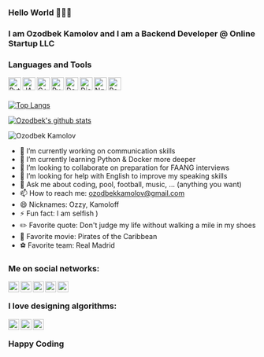 ### Hello World 👋👋👋

### I am Ozodbek Kamolov and I am a Backend Developer @ Online Startup LLC

### Languages and Tools

<img align="left" alt="Python" width="26px" src = "https://user-images.githubusercontent.com/16644240/102693816-089fdf00-423f-11eb-9ac9-175e0d855786.png">
<img align="left" alt="JAVA" width="26px" src = "https://user-images.githubusercontent.com/16644240/102693809-f9b92c80-423e-11eb-9246-a6f6b9640258.png">
<img align="left" alt="C++" width="26px" src = "https://user-images.githubusercontent.com/16644240/102693790-e4440280-423e-11eb-93da-31914aa86bd8.png">
<img align="left" alt="PyCharm" width="26px" src="https://user-images.githubusercontent.com/16644240/102696911-b0270c80-4253-11eb-92dc-bae90ba298dd.png">
<img align="left" alt="Docker" width="26px" src="https://user-images.githubusercontent.com/16644240/102693719-6da70500-423e-11eb-840d-a021b78faa61.png">
<img align="left" alt="Django" width="26px" src="https://user-images.githubusercontent.com/16644240/102693763-c1b1e980-423e-11eb-887c-eba522c95664.png">
<img align="left" alt="Nginx" width="26px" src="https://user-images.githubusercontent.com/16644240/102693848-56b4e280-423f-11eb-9642-3698464d7bed.png">
<img align="left" alt="Postgresql" width="26px" src="https://user-images.githubusercontent.com/16644240/102693972-ec507200-423f-11eb-9007-e9e1fb434cb5.png">
<br/>
<br/>

[website]: https://github.com/kamoloff
[![Top Langs](https://github-readme-stats.vercel.app/api/top-langs/?username=kamoloff&layout=compact&theme=radical&title_color=0366d6)](https://github.com/anuraghazra/github-readme-stats)

[![Ozodbek's github stats](https://github-readme-stats.vercel.app/api?username=kamoloff&count_private=true&include_all_commits&show_icons=true&theme=radical&title_color=0366d6)](https://github.com/anuraghazra/github-readme-stats)

<p align="left"> <img src="https://komarev.com/ghpvc/?username=kamoloff&color=brightgreen" alt="Ozodbek Kamolov"/> </p>

- 🔭 I’m currently working on communication skills
- 🌱 I’m currently learning Python & Docker more deeper
- 👯 I’m looking to collaborate on preparation for FAANG interviews
- 🤔 I’m looking for help with English to improve my speaking skills
- 💬 Ask me about coding, pool, football, music, ... (anything you want) 
- 📫 How to reach me: ozodbekkamolov@gmail.com
- 😄 Nicknames: Ozzy, Kamoloff
- ⚡ Fun fact: I am selfish )
- ✏️ Favorite quote: Don't judge my life without walking a mile in my shoes
- 🎥 Favorite movie: Pirates of the Caribbean
- ⚽️ Favorite team: Real Madrid

### Me on social networks:

[twitter]: https://twitter.com/KamolovOzodbek
[linkedin]: https://www.linkedin.com/in/kamoloff
[instagram]: https://www.instagram.com/0zzy7
[facebook]: https://www.facebook.com/Ozodbek007
[telegram]: https://t.me/kamoloff

[<img align="left" alt="codeSTACKr | Twitter" width="22px" src="https://camo.githubusercontent.com/eacc870029bca30353239d9d629076ba4c18de75/68747470733a2f2f63646e2e6a7364656c6976722e6e65742f6e706d2f73696d706c652d69636f6e734076332f69636f6e732f747769747465722e737667" data-canonical-src="https://cdn.jsdelivr.net/npm/simple-icons@v3/icons/twitter.svg" style="max-width:100%;">][twitter]
[<img align="left" alt="codeSTACKr | LinkedIn" width="22px" src="https://camo.githubusercontent.com/b65faae8871ebbdb99790f2644ea7f3c89800b0c/68747470733a2f2f63646e2e6a7364656c6976722e6e65742f6e706d2f73696d706c652d69636f6e734076332f69636f6e732f6c696e6b6564696e2e737667" data-canonical-src="https://cdn.jsdelivr.net/npm/simple-icons@v3/icons/linkedin.svg" style="max-width:100%;">][linkedin]
[<img align="left" alt="codeSTACKr | Instagram" width="22px" src="https://camo.githubusercontent.com/8ea1156d8ac160172cbef7a54a19bad16a73ebe4/68747470733a2f2f63646e2e6a7364656c6976722e6e65742f6e706d2f73696d706c652d69636f6e734076332f69636f6e732f696e7374616772616d2e737667" src="https://cdn.jsdelivr.net/npm/simple-icons@v3/icons/instagram.svg" style="max-width:100%;">][instagram]
[<img align="left" alt="codeSTACKr | Instagram" width="22px"  src="https://cdn.jsdelivr.net/npm/simple-icons@v3/icons/facebook.svg" style="max-width:100%;">][facebook]
[<img align="left" alt="codeSTACKr | Instagram" width="22px"  src="https://cdn.jsdelivr.net/npm/simple-icons@v3/icons/telegram.svg" style="max-width:100%;">][telegram]

<br/>

### I love designing algorithms:

[leetcode]: https://www.leetcode.com/ozzy7
[hackerrank]: https://www.hackerrank.com/ozodbekkamolov
[codeforces]: https://codeforces.com/profile/Ozodbek_001

[<img align="left" alt="codeSTACKr.com" width="22px" src="https://cdn.jsdelivr.net/npm/simple-icons@v3/icons/leetcode.svg" style="max-width:100%;">][leetcode]
[<img align="left" alt="codeSTACKr.com" width="22px" src="https://cdn.jsdelivr.net/npm/simple-icons@v3/icons/hackerrank.svg" style="max-width:100%;">][hackerrank]
[<img align="left" alt="codeSTACKr.com" width="22px" src="https://cdn.jsdelivr.net/npm/simple-icons@v3/icons/codeforces.svg" style="max-width:100%;">][codeforces]

<br/>

### Happy Coding
